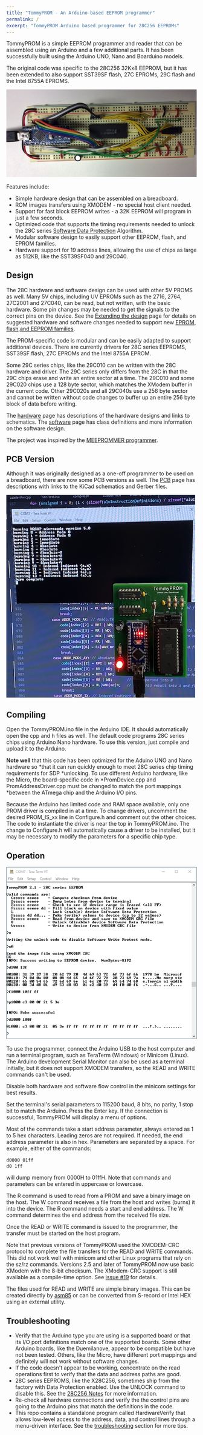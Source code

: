 ```yaml
---
title: "TommyPROM - An Arduino-based EEPROM programmer"
permalink: /
excerpt: "TommyPROM Arduino based programmer for 28C256 EEPROMs"
---
```


TommyPROM is a simple EEPROM programmer and reader that can be assembled using an Arduino and a
few additional parts.  It has been successfully built using the Arduino UNO, Nano and
Boarduino models.

The original code was specific to the 28C256 32Kx8 EEPROM, but it has been extended to
also support SST39SF flash, 27C EPROMs, 29C flash and the Intel 8755A EPROMS.

[![TommyPROM Nano Hardware](docs/images/TommyPROM-nano-700.jpg)](docs/images/TommyPROM-nano.jpg)

Features include:
* Simple hardware design that can be assembled on a breadboard.
* ROM images transfers using XMODEM - no special host client needed.
* Support for fast block EEPROM writes - a 32K EEPROM will program in just a few seconds.
* Optimized code that supports the timing requirements needed to unlock the 28C series [Software Data Protection](docs/28C256-notes) Algorithm.
* Modular software design to easily support other EEPROM, flash, and EPROM families.
* Hardware support for 19 address lines, allowing the use of chips as large as 512KB, like the SST39SF040 and 29C040.

## Design

The 28C hardware and software design can be used with other 5V PROMS as well.  Many 5V
chips, including UV EPROMs such as the 2716, 2764, 27C2001 and 27C040, can be read, but
not written, with the basic hardware. Some pin changes may be needed to get the signals to
the correct pins on the device.  See the [Extending the design](docs/extending) page for
details on suggested hardware and software changes needed to support new
[EPROM, flash,and EEPROM families](docs/prom-families).

The PROM-specific code is modular and can be easily adapted to support additional devices.
There are currently drivers for 28C series EEPROMS, SST39SF flash, 27C EPROMs and the
Intel 8755A EPROM.

Some 29C series chips, like the 29C010 can be written with the 28C hardware and driver.
The 29C series only differs from the 28C in that the 29C chips erase and write an entire
sector at a time.  The 29C010 and some 29C020 chips use a 128 byte sector, which matches
the XModem buffer in the current code.  Other 29C020s and all 29C040s use a 256 byte
sector and cannot be written without code changes to buffer up an entire 256 byte block of
data before writing.

The [hardware](docs/hardware) page has descriptions of the hardware designs and links to
schematics.  The [software](docs/software) page has class definitions and more information on
the software design.

The project was inspired by the
[MEEPROMMER programmer](https://github.com/mkeller0815/MEEPROMMER).

## PCB Version

Although it was originally designed as a one-off programmer to be used on a breadboard,
there are now some PCB versions as well.  The [PCB](docs/pcb) page has descriptions with links
to the KiCad schematics and Gerber files.

[![TommyPROM PCB](docs/images/TommyPROM-pcb-with-microcode-500.jpg)](docs/images/TommyPROM-pcb.jpg)

## Compiling

Open the TommyPROM.ino file in the Arduino IDE. It should automatically open the cpp and h
files as well. The default code programs 28C series chips using Arduino Nano hardware.  To
use this version, just compile and upload it to the Arduino.

**Note well** that this code has been optimized for the Aduino UNO and Nano hardware so
*that it can run quickly enough to meet 28C series chip timing requirements for SDP
*unlocking.  To use different Arduino hardware, like the Micro, the board-specific code in
*PromDevice.cpp and PromAddressDriver.cpp must be changed to match the port mappings
*between the ATmega chip and the Arduino I/O pins.

Because the Arduino has limited code and RAM space available, only one PROM driver is
compiled in at a time.  To change drivers, uncomment the desired PROM_IS_xx line in
Configure.h and  comment out the other choices.  The code to instantiate the driver is
near the top in TommyPROM.ino.  The change to Configure.h will automatically cause a
driver to be installed, but it may be necessary to modify the parameters for a specific
chip type.

## Operation

![TommyPROM console screenshot](docs/images/tommyprom-console.png)

To use the programmer, connect the Arduino USB to the host computer and run a terminal
program, such as TeraTerm (Windows) or Minicom (Linux).  The Arduino development Serial
Monitor can also be used as a terminal initially, but it does not support XMODEM
transfers, so the READ and WRITE commands can't be used.

Disable both hardware and software flow control in the minicom settings for best results.

Set the terminal's serial parameters to 115200 baud, 8 bits, no parity, 1 stop bit to
match the Arduino.  Press the Enter key.  If the connection is successful, TommyPROM will
display a menu of options.

Most of the commands take a start address parameter, always entered as 1 to 5 hex
characters.  Leading zeros are not required. If needed, the end address parameter is also
in hex.  Parameters are separated by a space. For example, either of the commands:

    d0000 01ff
    d0 1ff

will dump memory from 0000H to 01ffH.  Note that commands and parameters can be entered in
uppercase or lowercase.

The R command is used to read from a PROM and save a binary image on the host.  The W
command receives a file from the host and writes (burns) it into the device.  The R
command needs a start and end address.  The W command determines the end address from the
received file size.

Once the READ or WRITE command is issued to the programmer, the transfer must
be started on the host program.

Note that previous versions of TommyPROM used the XMODEM-CRC protocol to complete the file
transfers for the READ and WRITE commands.  This did not work well with minicom and other
Linux programs that rely on the sz/rz commands.  Versions 2.5 and later of TommyPROM now
use basic XModem with the 8-bit checksum.  The XModem-CRC support is still available as a
compile-time option.  See [issue #19](https://github.com/TomNisbet/TommyPROM/issues/19)
for details.

The files used for READ and WRITE are simple binary images. This can be created directly
by [asm85](http://github.com/TomNisbet/asm85) or can be converted from S-record or Intel
HEX using an external utility.

## Troubleshooting

* Verify that the Arduino type you are using is a supported board or that its I/O port definitions match one of the supported boards.  Some other Arduino boards, like the
Duemilanove, appear to be compatible but have not been tested. Others, like the Micro,
have different port mappings and definitely will not work without software changes.
* If the code doesn't appear to be working, concentrate on the read operations first to
verify that the data and address paths are good.
* 28C series EEPROMS, like the X28C256, sometimes ship from the factory with Data
Protection enabled.  Use the UNLOCK command to disable this. See the
[28C256 Notes](docs/28C256-notes) for more information.
* Re-check all hardware connections and verify the the control pins are going to the
Arduino pins that match the definitions in the code.
* This repo contains a standalone program called HardwareVerify that allows low-level
access to the address, data, and control lines through a menu-driven interface.  See the [troubleshooting](docs/troubleshooting) section for more tips.
